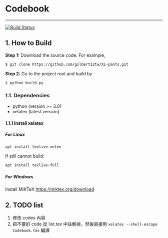 # Codebook
----
[![Build Status](https://travis-ci.org/Jinkela-Xiao-Zuan-Feng-Mountaineer/Codebook.svg?branch=master)](https://travis-ci.org/Jinkela-Xiao-Zuan-Feng-Mountaineer/Codebook)

## 1. How to Build
**Step 1:** Download the source code. For example,
~~~
$ git clone https://github.com/gilbert12tw/XL-pants.git
~~~

**Step 2:** Go to the project root and build by
~~~
$ python build.py
~~~

### 1.1. Dependencies

* python (version >= 3.0)
* xelatex (latest version)

#### 1.1.1 Install xelatex

##### For Linux
```bash
apt install texlive-xetex
```

If still cannot build:
```bash
apt install texlive-full
```

##### For Windows
Install MiKTeX https://miktex.org/download


## 2. TODO list

1. 修改 codes 內容
2. 把不要的 code 從 list.tex 中註解掉，然後直接用 `xelatex --shell-escape Codebook.tex` 編譯
